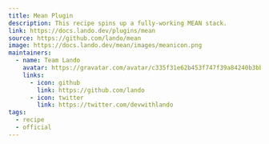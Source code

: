 ```yaml
---
title: Mean Plugin
description: This recipe spins up a fully-working MEAN stack.
link: https://docs.lando.dev/plugins/mean
source: https://github.com/lando/mean
image: https://docs.lando.dev/mean/images/meanicon.png
maintainers:
  - name: Team Lando
    avatar: https://gravatar.com/avatar/c335f31e62b453f747f39a84240b3bbd
    links:
      - icon: github
        link: https://github.com/lando
      - icon: twitter
        link: https://twitter.com/devwithlando
tags:
  - recipe
  - official
---
```


